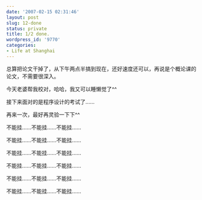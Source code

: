 ```yaml
---
date: '2007-02-15 02:31:46'
layout: post
slug: 12-done
status: private
title: 1/2 done.
wordpress_id: '9770'
categories:
- Life at Shanghai
---
```


总算把论文干掉了，从下午两点半搞到现在，还好速度还可以，再说是个概论课的论文，不需要很深入。

今天老婆帮我校对，哈哈，我又可以睡懒觉了^^

接下来面对的是程序设计的考试了……

再来一次，最好再灵验一下下^^

不能挂……不能挂……不能挂……

不能挂……不能挂……不能挂……

不能挂……不能挂……不能挂……

不能挂……不能挂……不能挂……

不能挂……不能挂……不能挂……

不能挂……不能挂……不能挂……
